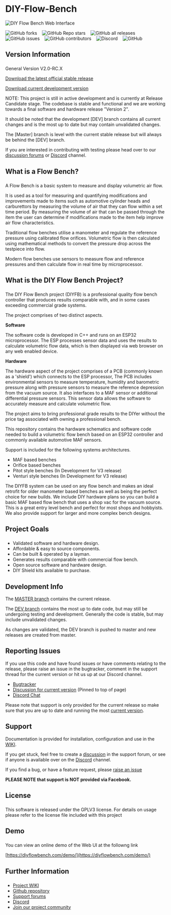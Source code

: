 # DIY-Flow-Bench

![DIY Flow Bench Web Interface](https://user-images.githubusercontent.com/3038710/126745200-fead302f-e0aa-48b6-8165-f72902b1edac.png)

![GitHub forks](https://img.shields.io/github/forks/deeemm/diy-flow-bench?style=social) &nbsp;&nbsp; ![GitHub Repo stars](https://img.shields.io/github/stars/deeemm/diy-flow-bench?style=social) &nbsp;&nbsp; ![GitHub all releases](https://img.shields.io/github/downloads-pre/deeemm/diy-flow-bench/total?logo=github&include_prereleases=true) &nbsp;&nbsp; ![GitHub issues](https://img.shields.io/github/issues-raw/deeemm/diy-flow-bench?logo=github) &nbsp;&nbsp; ![GitHub contributors](https://img.shields.io/github/contributors/deeemm/diy-flow-bench?logo=github) &nbsp;&nbsp; ![Discord](https://img.shields.io/discord/762654320444440587?logo=discord) &nbsp;&nbsp; ![GitHub](https://img.shields.io/github/license/deeemm/diy-flow-bench?logo=gnu) 

## Version Information
###

General Version V2.0-RC.X


[Download the latest official stable release](https://github.com/DeeEmm/DIY-Flow-Bench/releases)

[Download current development version](https://github.com/DeeEmm/DIY-Flow-Bench/tree/DEV)

NOTE: This project is still in active development and is currently at Release Candidate stage. The codebase is stable and functional and we are working towards a final software and hardware release "Version 2".

It should be noted that the development [DEV] branch contains all current changes and is the most up to date but may contain unvalidated changes.

The [Master] branch is level with the current stable release but will always be behind the [DEV] branch.

If you are interested in contributing with testing please head over to our [discussion forums](https://github.com/DeeEmm/DIY-Flow-Bench/discussions) or [Discord](https://discord.gg/eAbktJj) channel.


## What is a Flow Bench?
###

A Flow Bench is a basic system to measure and display volumetric air flow.

It is used as a tool for measuring and quantifying modifications and improvements made to items such as automotive cylinder heads and carburettors by measuring the volume of air that they can flow within a set time period. By measuring the volume of air that can be passed through the item the user can determine if modifications made to the item help improve air flow characteristics.

Traditional flow benches utilise a manometer and regulate the reference pressure using calibrated flow orifices. Volumetric flow is then calculated using mathematical methods to convert the pressure drop across the testpiece into flow. 

Modern flow benches use sensors to measure flow and reference pressures and then calculate flow in real time by microprocessor.

## What is the DIY Flow Bench Project?
###

The DIY Flow Bench project (DIYFB) is a professional quality flow bench controller that produces results comparable with, and in some cases exceeding commercial grade systems.

The project comprises of two distinct aspects.


**Software**

The software code is developed in C++ and runs on an ESP32 microprocessor. The ESP processes sensor data and uses the results to calculate volumetric flow data, which is then displayed via web browser on any web enabled device.

**Hardware**

The hardware aspect of the project comprises of a PCB (commonly known as a 'shield') which connects to the ESP processor, The PCB includes environmental sensors to measure temperature, humidity and barometric pressure along with pressure sensors to measure the reference depression from the vacuum source. It also interfaces to a MAF sensor or additional differential pressure sensors. This sensor data allows the software to accurately measure and calculate volumetric flow.


The project aims to bring professional grade results to the DIYer without the price tag associated with owning a professional bench.

This repository contains the hardware schematics and software code needed to build a volumetric flow bench based on an ESP32 controller and commonly available automotive MAF sensors.

Support is included for the following systems architectures.

- MAF based benches
- Orifice based benches 
- Pitot style benches (In Development for V3 release)
- Venturi style benches (In Development for V3 release)

The DIYFB system can be used on any flow bench and makes an ideal retrofit for older manometer based benches as well as being the perfect choice for new builds. We include DIY hardware plans so you can build a basic MAF based flow bench that uses a shop vac for the vacuum source. This is a great entry level bench and perfect for most shops and hobbyists. We also provide support for larger and more complex bench designs.


## Project Goals
###
- Validated software and hardware design.
- Affordable & easy to source components.
- Can be built & operated by a layman.
- Generates results comparable with commercial flow bench.
- Open source software and hardware design.
- DIY Shield kits available to purchase.


## Development Info

The [MASTER branch](https://github.com/DeeEmm/DIY-Flow-Bench/tree/master) contains the current release. 


The [DEV branch](https://github.com/DeeEmm/DIY-Flow-Bench/tree/DEV) contains the most up to date code, but may still be undergoing testing and development. Generally the code is stable, but may include unvalidated changes.

As changes are validated, the DEV branch is pushed to master and new releases are created from master.


## Reporting Issues

If you use this code and have found issues or have comments relating to the release, please raise an issue in the bugtracker, comment in the support thread for the current version or hit us up at our Discord channel.

- [Bugtracker](https://github.com/DeeEmm/DIY-Flow-Bench/issues)
- [Discussion for current version](https://github.com/DeeEmm/DIY-Flow-Bench/discussions) (Pinned to top of page)
- [Discord Chat](https://discord.gg/eAbktJj)

Please note that support is only provided for the current release so make sure that you are up to date and running the most [current version](https://github.com/DeeEmm/DIY-Flow-Bench/releases).


## Support

Documentation is provided for installation, configuration and use in the [WIKI](https://github.com/DeeEmm/DIY-Flow-Bench/wiki).

If you get stuck, feel free to create a [discussion](https://github.com/DeeEmm/DIY-Flow-Bench/discussions/) in the support forum, or see if anyone is available over on the [Discord](https://discord.gg/eAbktJj) channel.

If you find a bug, or have a feature request, please [raise an issue](https://github.com/DeeEmm/DIY-Flow-Bench/issues)

**PLEASE NOTE that support is NOT provided via Facebook.**


## License
###

This software is released under the GPLV3 license. For details on usage please refer to the license file included with this project

## Demo
###

You can view an online demo of the Web UI at the followng link

[https://diyflowbench.com/demo/](https://diyflowbench.com/demo/)


## Further Information
###

- [Project WIKI]( https://github.com/DeeEmm/DIY-Flow-Bench/wiki)
- [Github repository](https://github.com/DeeEmm/DIY-Flow-Bench)
- [Support forums](https://github.com/DeeEmm/DIY-Flow-Bench/discussions) 
- [Discord](https://discord.gg/eAbktJj)
- [Join our project community](https://www.facebook.com/groups/diyflowbench/)
